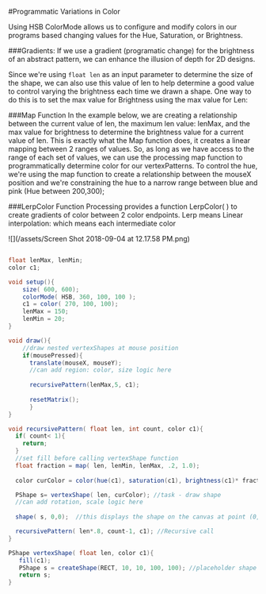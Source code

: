 #Programmatic Variations in Color

Using HSB ColorMode allows us to configure and modify colors in our programs based changing values for the Hue, Saturation, or Brightness.

###Gradients:
If we use a gradient (programatic change) for the brightness of an abstract pattern, we can enhance the illusion of depth for 2D designs.  

Since we're using `float len` as an input parameter to determine the size of the shape, we can also use this value of len to help determine a good value to control varying the brightness each time we drawn a shape.  One way to do this is to set the max value for Brightness using the max value for Len:

###Map Function
In the example below, we are creating a relationship between the current value of len, the maximum len value: lenMax, and the max value for brightness to determine the brightness value for a current value of len.  This is exactly what the Map function does, it creates a linear mapping between 2 ranges of values.  So, as long as we have access to the range of each set of values, we can use the processing map function to programmatically determine color for our vertexPatterns.  To control the hue, we're using the map function to create a relationship between the mouseX position and we're constraining the hue to a narrow range between blue and pink (Hue between 200,300);

###LerpColor Function
Processing provides a function LerpColor(  )  to create gradients of color between 2 color endpoints.  Lerp means Linear interpolation: which means each intermediate color 

![](/assets/Screen Shot 2018-09-04 at 12.17.58 PM.png)

```java

float lenMax, lenMin;
color c1;

void setup(){
    size( 600, 600);
    colorMode( HSB, 360, 100, 100 ); 
    c1 = color( 270, 100, 100);
    lenMax = 150;
    lenMin = 20; 
}

void draw(){
    //draw nested vertexShapes at mouse position
    if(mousePressed){
      translate(mouseX, mouseY);
      //can add region: color, size logic here
      
      recursivePattern(lenMax,5, c1);
      
      resetMatrix();
      }
}

void recursivePattern( float len, int count, color c1){
  if( count< 1){
    return;
  }
  //set fill before calling vertexShape function
  float fraction = map( len, lenMin, lenMax, .2, 1.0);
  
  color curColor = color(hue(c1), saturation(c1), brightness(c1)* fraction);

  PShape s= vertexShape( len, curColor); //task - draw shape
  //can add rotation, scale logic here
  
  shape( s, 0,0);  //this displays the shape on the canvas at point (0,0)

  recursivePattern( len*.8, count-1, c1); //Recursive call
}

PShape vertexShape( float len, color c1){
   fill(c1);
   PShape s = createShape(RECT, 10, 10, 100, 100); //placeholder shape
   return s; 
}

```







